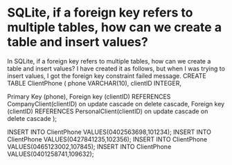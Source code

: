 
# SQLite, if a foreign key refers to multiple tables, how can we create a table and insert values?

In SQLite, if a foreign key refers to multiple tables, how can we create a table and insert values?
I have created it as follows, but when I was trying to insert values, I got the foreign key constraint failed message.
CREATE TABLE ClientPhone
(
    phone   VARCHAR(10),
    clientID    INTEGER,              
    
Primary Key (phone),
Foreign key (clientID) REFERENCES CompanyClient(clientID) on update cascade on delete cascade,
Foreign key (clientID) REFERENCES PersonalClient(clientID) on update cascade on delete cascade 
);


INSERT INTO ClientPhone VALUES(0402563698,101234);
INSERT INTO ClientPhone VALUES(0427841235,102356);
INSERT INTO ClientPhone VALUES(0465123002,107845);
INSERT INTO ClientPhone VALUES(0401258741,109632);



        